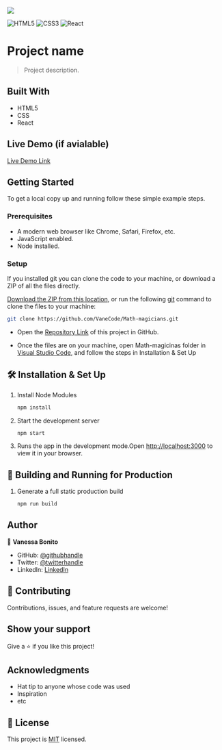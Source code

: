 ![](https://img.shields.io/badge/Microverse-blueviolet)

![HTML5](https://img.shields.io/badge/html5-%23E34F26.svg?style=for-the-badge&logo=html5&logoColor=white) ![CSS3](https://img.shields.io/badge/css3-%231572B6.svg?style=for-the-badge&logo=css3&logoColor=white) ![React](https://img.shields.io/badge/react-%2320232a.svg?style=for-the-badge&logo=react&logoColor=%2361DAFB)

# Project name

> Project description. 

## Built With

- HTML5
- CSS
- React

## Live Demo (if avialable)

[Live Demo Link]()

## Getting Started

To get a local copy up and running follow these simple example steps.

### Prerequisites

- A modern web browser like Chrome, Safari, Firefox, etc.
- JavaScript enabled.
- Node installed.

### Setup

If you installed git you can clone the code to your machine, or download a ZIP of all the files directly.

[Download the ZIP from this location](https://github.com/VaneCode/Math-magicians/archive/refs/heads/main.zip), or run the following [git](https://git-scm.com/downloads) command to clone the files to your machine:

```bash
git clone https://github.com/VaneCode/Math-magicians.git
```

- Open the [Repository Link](https://github.com/VaneCode/Math-magicians) of this project in GitHub.

- Once the files are on your machine, open Math-magicinas folder in [Visual Studio Code](https://code.visualstudio.com/), and follow the steps in Installation & Set Up


## 🛠 Installation & Set Up

1. Install Node Modules

   ```sh
   npm install
   ```

2. Start the development server

   ```sh
   npm start
   ```

3. Runs the app in the development mode.Open [http://localhost:3000](http://localhost:3000) to view it in your browser.

## 🚀 Building and Running for Production

1. Generate a full static production build

   ```sh
   npm run build   
   ```
## Author

👤 **Vanessa Bonito**

- GitHub: [@githubhandle](https://github.com/VaneCode)
- Twitter: [@twitterhandle](https://twitter.com/BonitoNarvaez)
- LinkedIn: [LinkedIn](https://www.linkedin.com/in/vanessa-bonito-narv%C3%A1ez-6681941b5/)

## 🤝 Contributing

Contributions, issues, and feature requests are welcome!

## Show your support

Give a ⭐️ if you like this project!

## Acknowledgments

- Hat tip to anyone whose code was used
- Inspiration
- etc

## 📝 License

This project is [MIT](LICENSE.md) licensed.


